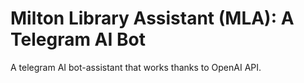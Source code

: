 # Milton Library Assistant (MLA): A Telegram AI Bot
A telegram AI bot-assistant that works thanks to OpenAI API.
